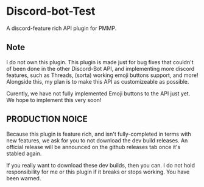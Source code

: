 # Discord-bot-Test
A discord-feature rich API plugin for PMMP.


## Note
I do not own this plugin. This plugin is made just for bug fixes that couldn't of been done in the other Discord-Bot API, and implementing more discord features, such as Threads, (sorta) working emoji buttons support, and more!
Alongside this, my plan is to make this API as customizeable as possible.

Curently, we have not fully implemented Emoji buttons to the API just yet.
We hope to implement this very soon!

## PRODUCTION NOICE

Because this plugin is feature rich, and isn't fully-completed in terms with new features, we ask for you to not download the dev build releases. An official release will be announced on the github releases tab once it's stabled again.

If you really want to download these dev builds, then you can. I do not hold responsibility for me or this plugin if it breaks or stops working. You have been warned.
